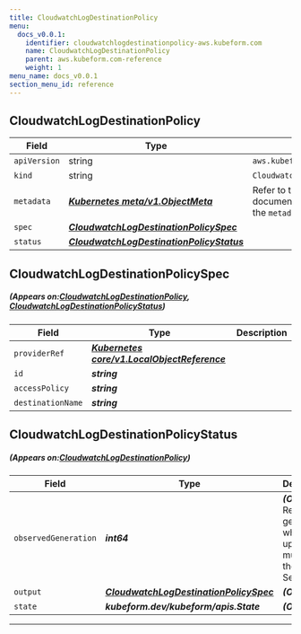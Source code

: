 ```yaml
---
title: CloudwatchLogDestinationPolicy
menu:
  docs_v0.0.1:
    identifier: cloudwatchlogdestinationpolicy-aws.kubeform.com
    name: CloudwatchLogDestinationPolicy
    parent: aws.kubeform.com-reference
    weight: 1
menu_name: docs_v0.0.1
section_menu_id: reference
---
```


## CloudwatchLogDestinationPolicy
| Field | Type | Description |
| ------ | ----- | ----------- |
| `apiVersion` | string | `aws.kubeform.com/v1alpha1` |
|    `kind` | string | `CloudwatchLogDestinationPolicy` |
| `metadata` | ***[Kubernetes meta/v1.ObjectMeta](https://kubernetes.io/docs/reference/generated/kubernetes-api/v1.13/#objectmeta-v1-meta)***|Refer to the Kubernetes API documentation for the fields of the `metadata` field.|
| `spec` | ***[CloudwatchLogDestinationPolicySpec](#CloudwatchLogDestinationPolicySpec)***||
| `status` | ***[CloudwatchLogDestinationPolicyStatus](#CloudwatchLogDestinationPolicyStatus)***||
## CloudwatchLogDestinationPolicySpec
##### (Appears on:[CloudwatchLogDestinationPolicy](#CloudwatchLogDestinationPolicy), [CloudwatchLogDestinationPolicyStatus](#CloudwatchLogDestinationPolicyStatus))
| Field | Type | Description |
| ------ | ----- | ----------- |
| `providerRef` | ***[Kubernetes core/v1.LocalObjectReference](https://kubernetes.io/docs/reference/generated/kubernetes-api/v1.13/#localobjectreference-v1-core)***||
| `id` | ***string***||
| `accessPolicy` | ***string***||
| `destinationName` | ***string***||
## CloudwatchLogDestinationPolicyStatus
##### (Appears on:[CloudwatchLogDestinationPolicy](#CloudwatchLogDestinationPolicy))
| Field | Type | Description |
| ------ | ----- | ----------- |
| `observedGeneration` | ***int64***| ***(Optional)*** Resource generation, which is updated on mutation by the API Server.|
| `output` | ***[CloudwatchLogDestinationPolicySpec](#CloudwatchLogDestinationPolicySpec)***| ***(Optional)*** |
| `state` | ***kubeform.dev/kubeform/apis.State***| ***(Optional)*** |
---
